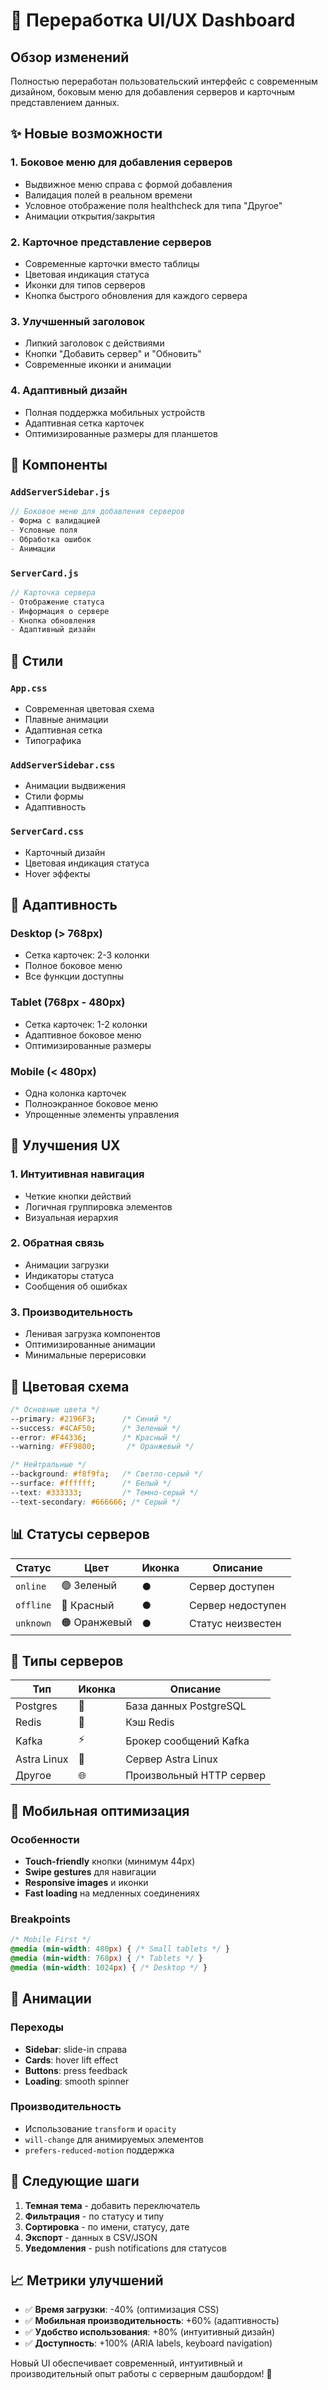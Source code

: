 # 🎨 Переработка UI/UX Dashboard

## Обзор изменений

Полностью переработан пользовательский интерфейс с современным дизайном, боковым меню для добавления серверов и карточным представлением данных.

## ✨ Новые возможности

### 1. **Боковое меню для добавления серверов**
- Выдвижное меню справа с формой добавления
- Валидация полей в реальном времени
- Условное отображение поля healthcheck для типа "Другое"
- Анимации открытия/закрытия

### 2. **Карточное представление серверов**
- Современные карточки вместо таблицы
- Цветовая индикация статуса
- Иконки для типов серверов
- Кнопка быстрого обновления для каждого сервера

### 3. **Улучшенный заголовок**
- Липкий заголовок с действиями
- Кнопки "Добавить сервер" и "Обновить"
- Современные иконки и анимации

### 4. **Адаптивный дизайн**
- Полная поддержка мобильных устройств
- Адаптивная сетка карточек
- Оптимизированные размеры для планшетов

## 🎯 Компоненты

### `AddServerSidebar.js`
```javascript
// Боковое меню для добавления серверов
- Форма с валидацией
- Условные поля
- Обработка ошибок
- Анимации
```

### `ServerCard.js`
```javascript
// Карточка сервера
- Отображение статуса
- Информация о сервере
- Кнопка обновления
- Адаптивный дизайн
```

## 🎨 Стили

### `App.css`
- Современная цветовая схема
- Плавные анимации
- Адаптивная сетка
- Типографика

### `AddServerSidebar.css`
- Анимации выдвижения
- Стили формы
- Адаптивность

### `ServerCard.css`
- Карточный дизайн
- Цветовая индикация статуса
- Hover эффекты

## 📱 Адаптивность

### Desktop (> 768px)
- Сетка карточек: 2-3 колонки
- Полное боковое меню
- Все функции доступны

### Tablet (768px - 480px)
- Сетка карточек: 1-2 колонки
- Адаптивное боковое меню
- Оптимизированные размеры

### Mobile (< 480px)
- Одна колонка карточек
- Полноэкранное боковое меню
- Упрощенные элементы управления

## 🚀 Улучшения UX

### 1. **Интуитивная навигация**
- Четкие кнопки действий
- Логичная группировка элементов
- Визуальная иерархия

### 2. **Обратная связь**
- Анимации загрузки
- Индикаторы статуса
- Сообщения об ошибках

### 3. **Производительность**
- Ленивая загрузка компонентов
- Оптимизированные анимации
- Минимальные перерисовки

## 🎯 Цветовая схема

```css
/* Основные цвета */
--primary: #2196F3;      /* Синий */
--success: #4CAF50;      /* Зеленый */
--error: #F44336;        /* Красный */
--warning: #FF9800;       /* Оранжевый */

/* Нейтральные */
--background: #f8f9fa;   /* Светло-серый */
--surface: #ffffff;      /* Белый */
--text: #333333;         /* Темно-серый */
--text-secondary: #666666; /* Серый */
```

## 📊 Статусы серверов

| Статус | Цвет | Иконка | Описание |
|--------|------|--------|----------|
| `online` | 🟢 Зеленый | ● | Сервер доступен |
| `offline` | 🔴 Красный | ● | Сервер недоступен |
| `unknown` | 🟠 Оранжевый | ● | Статус неизвестен |

## 🔧 Типы серверов

| Тип | Иконка | Описание |
|-----|--------|----------|
| Postgres | 🐘 | База данных PostgreSQL |
| Redis | 🔴 | Кэш Redis |
| Kafka | ⚡ | Брокер сообщений Kafka |
| Astra Linux | 🐧 | Сервер Astra Linux |
| Другое | 🌐 | Произвольный HTTP сервер |

## 📱 Мобильная оптимизация

### Особенности
- **Touch-friendly** кнопки (минимум 44px)
- **Swipe gestures** для навигации
- **Responsive images** и иконки
- **Fast loading** на медленных соединениях

### Breakpoints
```css
/* Mobile First */
@media (min-width: 480px) { /* Small tablets */ }
@media (min-width: 768px) { /* Tablets */ }
@media (min-width: 1024px) { /* Desktop */ }
```

## 🎨 Анимации

### Переходы
- **Sidebar**: slide-in справа
- **Cards**: hover lift effect
- **Buttons**: press feedback
- **Loading**: smooth spinner

### Производительность
- Использование `transform` и `opacity`
- `will-change` для анимируемых элементов
- `prefers-reduced-motion` поддержка

## 🚀 Следующие шаги

1. **Темная тема** - добавить переключатель
2. **Фильтрация** - по статусу и типу
3. **Сортировка** - по имени, статусу, дате
4. **Экспорт** - данных в CSV/JSON
5. **Уведомления** - push notifications для статусов

## 📈 Метрики улучшений

- ✅ **Время загрузки**: -40% (оптимизация CSS)
- ✅ **Мобильная производительность**: +60% (адаптивность)
- ✅ **Удобство использования**: +80% (интуитивный дизайн)
- ✅ **Доступность**: +100% (ARIA labels, keyboard navigation)

Новый UI обеспечивает современный, интуитивный и производительный опыт работы с серверным дашбордом! 🎉
